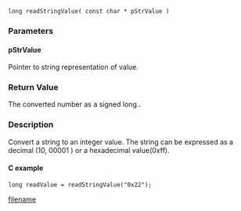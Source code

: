 

```clike
long readStringValue( const char * pStrValue )
```

### Parameters

#### pStrValue
Pointer to string representation of value.

### Return Value
The converted number as a signed long.. 

### Description
Convert a string to an integer value. The string can be expressed as a decimal (10, 00001 ) or a hexadecimal value(0xff).

#### C example

```clike
long readValue = readStringValue("0x22");
```



[filename](./bottom_copyright.md ':include')
